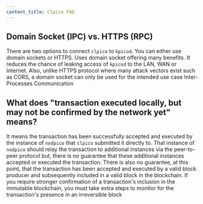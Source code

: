 ```yaml
---
content_title: Clpico FAQ
---
```


## Domain Socket (IPC) vs. HTTPS (RPC)

There are two options to connect `clpico` to `kpicod`. You can either use domain sockets or HTTPS. Uses domain socket offering many benefits. It reduces the chance of leaking access of `kpicod` to the LAN, WAN or Internet. Also, unlike HTTPS protocol where many attack vectors exist such as CORS, a domain socket can only be used for the intended use case Inter-Processes Communication

## What does "transaction executed locally, but may not be confirmed by the network yet" means?

It means the transaction has been successfully accepted and executed by the instance of `nodpico` that `clpico` submitted it directly to. That instance of `nodpico` should relay the transaction to additional instances via the peer-to-peer protocol but, there is no guarantee that these additional instances accepted or executed the transaction. There is also no guarantee, at this point, that the transaction has been accepted and executed by a valid block producer and subsequently included in a valid block in the blockchain. If you require stronger confirmation of a transaction's inclusion in the immutable blockchain, you must take extra steps to monitor for the transaction's presence in an irreversible block
